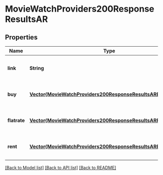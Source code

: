 # MovieWatchProviders200ResponseResultsAR


## Properties
Name | Type | Description | Notes
------------ | ------------- | ------------- | -------------
**link** | **String** |  | [optional] [default to nothing]
**buy** | [**Vector{MovieWatchProviders200ResponseResultsARBuyInner}**](MovieWatchProviders200ResponseResultsARBuyInner.md) |  | [optional] [default to nothing]
**flatrate** | [**Vector{MovieWatchProviders200ResponseResultsARFlatrateInner}**](MovieWatchProviders200ResponseResultsARFlatrateInner.md) |  | [optional] [default to nothing]
**rent** | [**Vector{MovieWatchProviders200ResponseResultsARBuyInner}**](MovieWatchProviders200ResponseResultsARBuyInner.md) |  | [optional] [default to nothing]


[[Back to Model list]](../README.md#models) [[Back to API list]](../README.md#api-endpoints) [[Back to README]](../README.md)



